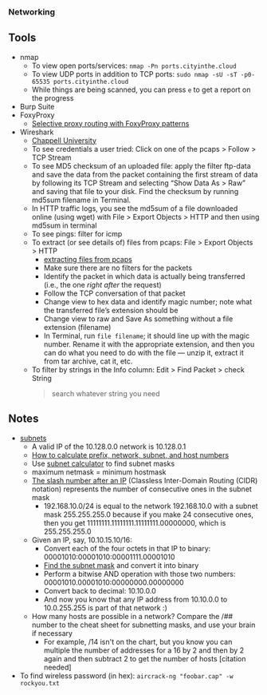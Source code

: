 ### Networking
## Tools
* nmap
    * To view open ports/services: `nmap -Pn ports.cityinthe.cloud`
    * To view UDP ports in addition to TCP ports: `sudo nmap -sU -sT -p0-65535 ports.cityinthe.cloud`
    * While things are being scanned, you can press `e` to get a report on the
      progress
* Burp Suite
* FoxyProxy
    * [Selective proxy routing with FoxyProxy patterns](https://www.rynehanson.com/infosec/foxyproxy-patterns/)
* Wireshark
    * [Chappell University](https://www.chappell-university.com/lauras-lab)
    * To see credentials a user tried: Click on one of the pcaps > Follow > TCP
      Stream
    * To see MD5 checksum of an uploaded file: apply the filter ftp-data and
      save the data from the packet containing the first stream of data by
      following its TCP Stream and selecting “Show Data As > Raw” and saving
      that file to your disk. Find the checksum by running md5sum filename in
      Terminal.
    * In HTTP traffic logs, you see the md5sum of a file downloaded online
      (using wget) with File > Export Objects > HTTP and then using md5sum in
      terminal
    * To see pings: filter for icmp
    * To extract (or see details of) files from pcaps: File > Export Objects > HTTP
        * [extracting files from pcaps](https://crucialsecurity.wordpress.com/2011/02/24/extracting-files-from-packet-captures/)
        * Make sure there are no filters for the packets
        * Identify the packet in which data is actually being transferred (i.e.,
          the one *right after* the request)
        * Follow the TCP conversation of that packet
        * Change view to hex data and identify magic number; note what the
          transferred file’s extension should be
        * Change view to raw and Save As something without a file extension
          (filename)
        * In Terminal, run `file filename`; it should line up with the magic
          number.  Rename it with the appropriate extension, and then you can do
          what you need to do with the file — unzip it, extract it from tar
          archive, cat it, etc.
    * To filter by strings in the Info column: Edit > Find Packet > check String
      > search whatever string you need

## Notes
* [subnets](http://www.steves-internet-guide.com/subnetting-subnet-masks-explained)
    * A valid IP of the 10.128.0.0 network is 10.128.0.1
    * [How to calculate prefix, network, subnet, and host numbers](https://networkengineering.stackexchange.com/questions/7106/how-do-you-calculate-the-prefix-network-subnet-and-host-numbers)
    * Use [subnet calculator](https://wintelguy.com/subnetcalc.pl) to find
      subnet masks
    * maximum netmask = minimum hostmask
    * [The slash number after an IP](https://networkengineering.stackexchange.com/questions/3697/the-slash-after-an-ip-address-cidr-notation) (Classless Inter-Domain Routing (CIDR) notation) represents the number of consecutive ones in the subnet mask
        * 192.168.10.0/24 is equal to the network 192.168.10.0 with a subnet
          mask 255.255.255.0 because if you make 24 consecutive ones, then you
          get 11111111.11111111.11111111.00000000, which is 255.255.255.0
    * Given an IP, say, 10.10.15.10/16:
        * Convert each of the four octets in that IP to binary:
          00001010:00001010:00001111.00001010
        * [Find the subnet mask](https://www.aelius.com/njh/subnet_sheet.html)
          and convert it into binary
        * Perform a bitwise AND operation with those two numbers:
          00001010.00001010:00000000.00000000
        * Convert back to decimal: 10.10.0.0
        * And now you know that any IP address from 10.10.0.0 to 10.0.255.255 is
          part of that network :)
    * How many hosts are possible in a network? Compare the /## number to the
      cheat sheet for subnetting masks, and use your brain if necessary
        * For example, /14 isn't on the chart, but you know you can multiple the number
          of addresses for a 16 by 2 and then by 2 again and then subtract 2 to
          get the number of hosts [citation needed]
* To find wireless password (in hex): `aircrack-ng "foobar.cap" -w rockyou.txt`
